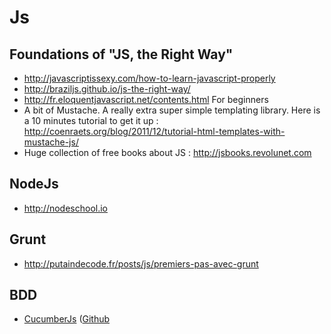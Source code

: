 # Js

## Foundations of "JS, the Right Way"

* http://javascriptissexy.com/how-to-learn-javascript-properly
* http://braziljs.github.io/js-the-right-way/
* http://fr.eloquentjavascript.net/contents.html For beginners
* A bit of Mustache. A really extra super simple templating library. Here is a 10 minutes tutorial to get it up : http://coenraets.org/blog/2011/12/tutorial-html-templates-with-mustache-js/
* Huge collection of free books about JS : http://jsbooks.revolunet.com

## NodeJs

* http://nodeschool.io

## Grunt

* http://putaindecode.fr/posts/js/premiers-pas-avec-grunt


## BDD

* [CucumberJs](http://flippinawesome.org/2014/01/27/bdd-in-javascript-with-cucumberjs/?utm_source=javascriptweekly&utm_medium=email) ([Github](https://github.com/cucumber/cucumber-js)
